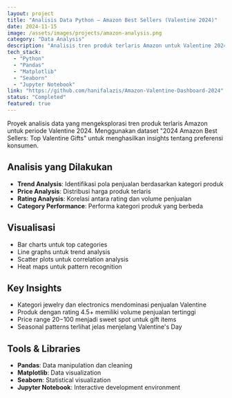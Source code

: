 ```yaml
---
layout: project
title: "Analisis Data Python – Amazon Best Sellers (Valentine 2024)"
date: 2024-11-15
image: /assets/images/projects/amazon-analysis.png
category: "Data Analysis"
description: "Analisis tren produk terlaris Amazon untuk Valentine 2024 menggunakan Python dengan visualisasi data yang komprehensif."
tech_stack:
  - "Python"
  - "Pandas"
  - "Matplotlib"
  - "Seaborn"
  - "Jupyter Notebook"
link: "https://github.com/hanifalazis/Amazon-Valentine-Dashboard-2024"
status: "Completed"
featured: true
---
```


Proyek analisis data yang mengeksplorasi tren produk terlaris Amazon untuk periode Valentine 2024. Menggunakan dataset "2024 Amazon Best Sellers: Top Valentine Gifts" untuk menghasilkan insights tentang preferensi konsumen.

## Analisis yang Dilakukan
- **Trend Analysis**: Identifikasi pola penjualan berdasarkan kategori produk
- **Price Analysis**: Distribusi harga produk terlaris
- **Rating Analysis**: Korelasi antara rating dan volume penjualan
- **Category Performance**: Performa kategori produk yang berbeda

## Visualisasi
- Bar charts untuk top categories
- Line graphs untuk trend analysis
- Scatter plots untuk correlation analysis
- Heat maps untuk pattern recognition

## Key Insights
- Kategori jewelry dan electronics mendominasi penjualan Valentine
- Produk dengan rating 4.5+ memiliki volume penjualan tertinggi
- Price range $20-$100 menjadi sweet spot untuk gift items
- Seasonal patterns terlihat jelas menjelang Valentine's Day

## Tools & Libraries
- **Pandas**: Data manipulation dan cleaning
- **Matplotlib**: Data visualization
- **Seaborn**: Statistical visualization
- **Jupyter Notebook**: Interactive development environment